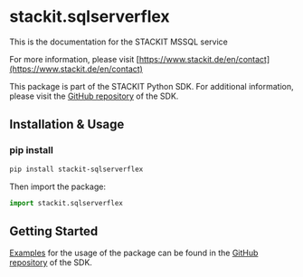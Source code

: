 # stackit.sqlserverflex
This is the documentation for the STACKIT MSSQL service

For more information, please visit [https://www.stackit.de/en/contact](https://www.stackit.de/en/contact)

This package is part of the STACKIT Python SDK. For additional information, please visit the [GitHub repository](https://github.com/stackitcloud/stackit-sdk-python) of the SDK.


## Installation & Usage
### pip install

```sh
pip install stackit-sqlserverflex
```

Then import the package:
```python
import stackit.sqlserverflex
```

## Getting Started

[Examples](https://github.com/stackitcloud/stackit-sdk-python/tree/main/examples) for the usage of the package can be found in the [GitHub repository](https://github.com/stackitcloud/stackit-sdk-python) of the SDK.